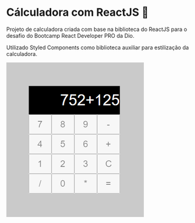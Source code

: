 # Cálculadora com ReactJS :calling:

Projeto de calculadora criada com base na biblioteca do ReactJS para o desafio do Bootcamp React Developer PRO da Dio.

Utilizado Styled Components como biblioteca auxiliar para estilização da calculadora.



![img01](img01.PNG)
